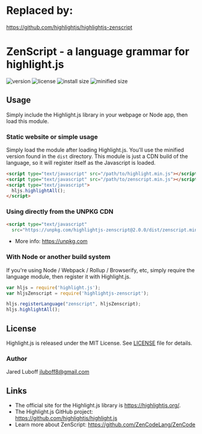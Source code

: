 # Replaced by:
https://github.com/highlightjs/highlightjs-zenscript

# ZenScript - a language grammar for highlight.js

![version](https://badgen.net/npm/v/highlightjs-zenscript) ![license](https://badgen.net/badge/license/MIT/blue)
![install size](https://badgen.net/packagephobia/install/highlightjs-zenscript) ![minified size](https://badgen.net/bundlephobia/min/highlightjs-zenscript)

## Usage

Simply include the Highlight.js library in your webpage or Node app, then load this module.

### Static website or simple usage

Simply load the module after loading Highlight.js.  You'll use the minified version found in the `dist` directory.  This module is just a CDN build of the language, so it will register itself as the Javascript is loaded.

```html
<script type="text/javascript" src="/path/to/highlight.min.js"></script>
<script type="text/javascript" src="/path/to/zenscript.min.js"></script>
<script type="text/javascript">
  hljs.highlightAll();
</script>
```

### Using directly from the UNPKG CDN

```html
<script type="text/javascript"
  src="https://unpkg.com/highlightjs-zenscript@2.0.0/dist/zenscript.min.js"></script>
```

- More info: <https://unpkg.com>

### With Node or another build system

If you're using Node / Webpack / Rollup / Browserify, etc, simply require the language module, then register it with Highlight.js.

```javascript
var hljs = require('highlight.js');
var hljsZenscript = require('highlightjs-zenscript');

hljs.registerLanguage("zenscript", hljsZenscript);
hljs.highlightAll();
```


## License

Highlight.js is released under the MIT License. See [LICENSE][1] file
for details.

### Author

Jared Luboff <jluboff8@gmail.com>

## Links

- The official site for the Highlight.js library is <https://highlightjs.org/>.
- The Highlight.js GitHub project: <https://github.com/highlightjs/highlight.js>
- Learn more about ZenScript: <https://github.com/ZenCodeLang/ZenCode>

[1]: https://github.com/highlightjs/highlightjs-zenscript/blob/master/LICENSE
